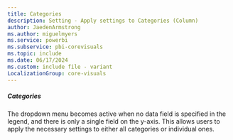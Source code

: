 ```yaml
---
title: Categories
description: Setting - Apply settings to Categories (Column)
author: JaedenArmstrong
ms.author: miguelmyers
ms.service: powerbi
ms.subservice: pbi-corevisuals
ms.topic: include
ms.date: 06/17/2024
ms.custom: include file - variant
LocalizationGroup: core-visuals
---
```

##### Categories

The dropdown menu becomes active when no data field is specified in the legend, and there is only a single field on the y-axis. This  allows users to apply the necessary settings to either all categories or individual ones.
